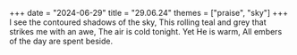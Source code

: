 +++
date = "2024-06-29"
title = "29.06.24"
themes = ["praise", "sky"]
+++
I see the contoured shadows of the sky,
This rolling teal and grey that strikes me with an awe,
The air is cold tonight. Yet He is warm,
All embers of the day are spent beside.
